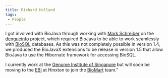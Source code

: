 ```yaml
---
title: Richard Holland
tags:
 - People
---
```


I got involved with BioJava through working with [Mark
Schreiber](User:Mark "wikilink") on the
[dengueinfo](http://www.dengueinfo.org/) project, which required BioJava
to be able to work seamlessly with [BioSQL](http://biosql.org/)
databases. As this was not completely possible in version 1.4, we
produced the BioJavaX extensions to be release in version 1.5 that allow
BioJava to use the Hibernate framework for accessing BioSQL.

I currently work at the [Genome Institute of
Singapore](http://www.gis.a-star.edu.sg/) but will soon be moving to the
[EBI](http://www.ebi.ac.uk/) at Hinxton to join the
[BioMart](http://www.biomart.org) team."

